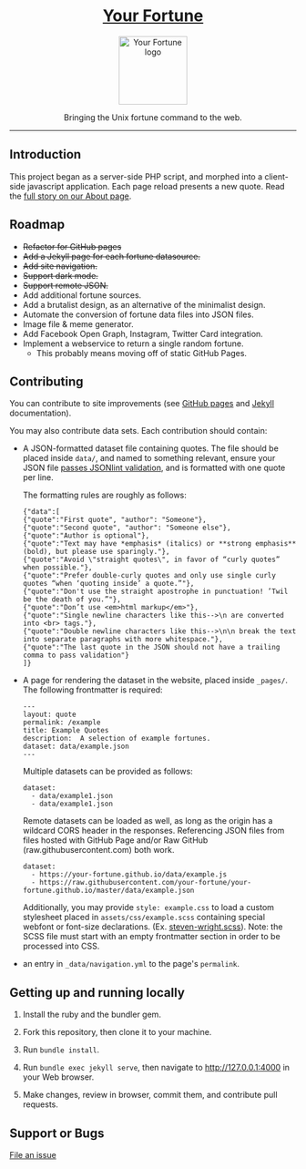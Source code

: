 <h1 align="center">
   <a href="https://your-fortune.github.io">Your Fortune</a>
</h1>
<p align="center">
   <a href="https://your-fortune.github.io">
      <img src="https://your-fortune.github.io/assets/images/logo-fortune.svg" width=120 alt="Your Fortune logo" />
   <a>
</p>
<p align="center">Bringing the Unix fortune command to the web.</p>
<hr>

## Introduction

This project began as a server-side PHP script, and morphed into a
client-side javascript application.  Each page reload presents a
new quote. Read the [full story on our About page][1].

## Roadmap

* <del>Refactor for GitHub pages</del>
* <del>Add a Jekyll page for each fortune datasource.</del>
* <del>Add site navigation.</del>
* <del>Support dark mode.</del>
* <del>Support remote JSON.</del>
* Add additional fortune sources.
* Add a brutalist design, as an alternative of the minimalist design.
* Automate the conversion of fortune data files into JSON files.
* Image file & meme generator.
* Add Facebook Open Graph, Instagram, Twitter Card integration.
* Implement a webservice to return a single random fortune.
    * This probably means moving off of static GitHub Pages.

## Contributing

You can contribute to site improvements (see [GitHub pages][2]
and [Jekyll][3] documentation).

You may also contribute data sets. Each contribution should contain:

* A JSON-formatted dataset file containing quotes. The file should be
  placed inside `data/`, and named to something relevant,
  ensure your JSON file [passes JSONlint validation][4], and is
  formatted with one quote per line.

  The formatting rules are roughly as follows:

  ```
  {"data":[
  {"quote":"First quote", "author": "Someone"},
  {"quote":"Second quote", "author": "Someone else"},
  {"quote":"Author is optional"},
  {"quote":"Text may have *emphasis* (italics) or **strong emphasis** (bold), but please use sparingly."},
  {"quote":"Avoid \"straight quotes\", in favor of “curly quotes” when possible."},
  {"quote":"Prefer double-curly quotes and only use single curly quotes “when ‘quoting inside’ a quote.”"},
  {"quote":"Don't use the straight apostrophe in punctuation! ’Twil be the death of you.”"},
  {"quote":"Don’t use <em>html markup</em>"},
  {"quote":"Single newline characters like this-->\n are converted into <br> tags."},
  {"quote":"Double newline characters like this-->\n\n break the text into separate paragraphs with more whitespace."},
  {"quote":"The last quote in the JSON should not have a trailing comma to pass validation"}
  ]}
  ```

* A page for rendering the dataset in the website, placed inside `_pages/`.
  The following frontmatter is required:

  ```
  ---
  layout: quote
  permalink: /example
  title: Example Quotes
  description:  A selection of example fortunes.
  dataset: data/example.json
  ---
  ```

  Multiple datasets can be provided as follows:

  ```
  dataset:
    - data/example1.json
    - data/example1.json
  ```

  Remote datasets can be loaded as well, as long as the origin has a wildcard
  CORS header in the responses. Referencing JSON files from files hosted with
  GitHub Page and/or Raw GitHub (raw.githubusercontent.com) both work.

  ```
  dataset:
    - https://your-fortune.github.io/data/example.js
    - https://raw.githubusercontent.com/your-fortune/your-fortune.github.io/master/data/example.json
  ```

  Additionally, you may provide `style: example.css` to load a custom
  stylesheet placed in `assets/css/example.scss` containing special
  webfont or font-size declarations. (Ex. [steven-wright.scss][5]).
  Note: the SCSS file must start with an empty frontmatter section
  in order to be processed into CSS.

* an entry in `_data/navigation.yml` to the page's `permalink`.

## Getting up and running locally

1. Install the ruby and the bundler gem.

2. Fork this repository, then clone it to your machine.

3. Run `bundle install`.

4. Run `bundle exec jekyll serve`, then navigate to
   http://127.0.0.1:4000 in your Web browser.

5. Make changes, review in browser, commit them, and contribute pull requests.

## Support or Bugs

[File an issue](https://github.com/your-fortune/your-fortune.github.io/issues/new)

[1]: https://your-fortune.github.io/about
[2]: https://help.github.com/categories/github-pages-basics/
[3]: https://jekyllrb.com/
[4]: https://jsonlint.com/
[5]: https://github.com/your-fortune/your-fortune.github.io/blob/master/assets/css/steven-wright.scss
